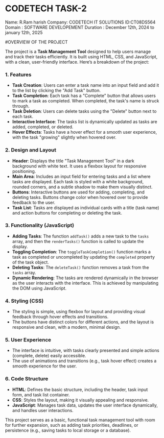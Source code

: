 # CODETECH TASK-2

Name: R.Ram harish
Company: CODETECH IT SOLUTIONS
ID:CT08DS564
Domain : SOFTWARE DEVELOPEMENT
Duration : December 12th, 2024 to january 12th, 2025

#OVERVIEW OF THE PROJECT

The project is a **Task Management Tool** designed to help users manage and track their tasks efficiently. It is built using HTML, CSS, and JavaScript, with a clean, user-friendly interface. Here’s a breakdown of the project:

### 1. **Features**
   - **Task Creation**: Users can enter a task name into an input field and add it to the list by clicking the "Add Task" button.
   - **Task Completion**: Each task has a "Complete" button that allows users to mark a task as completed. When completed, the task's name is struck through.
   - **Task Deletion**: Users can delete tasks using the "Delete" button next to each task.
   - **Interactive Interface**: The tasks list is dynamically updated as tasks are added, completed, or deleted.
   - **Hover Effects**: Tasks have a hover effect for a smooth user experience, with the task "growing" slightly when hovered over.
   
### 2. **Design and Layout**
   - **Header**: Displays the title "Task Management Tool" in a dark background with white text. It uses a flexbox layout for responsive positioning.
   - **Main Area**: Includes an input field for entering tasks and a list where tasks are displayed. Each task is styled with a white background, rounded corners, and a subtle shadow to make them visually distinct.
   - **Buttons**: Interactive buttons are used for adding, completing, and deleting tasks. Buttons change color when hovered over to provide feedback to the user.
   - **Task List**: Tasks are displayed as individual cards with a title (task name) and action buttons for completing or deleting the task.

### 3. **Functionality (JavaScript)**
   - **Adding Tasks**: The function `addTask()` adds a new task to the `tasks` array, and then the `renderTasks()` function is called to update the display.
   - **Toggling Completion**: The `toggleTaskCompletion()` function marks a task as completed or uncompleted by updating the `completed` property of the task object.
   - **Deleting Tasks**: The `deleteTask()` function removes a task from the `tasks` array.
   - **Dynamic Rendering**: The tasks are rendered dynamically in the browser as the user interacts with the interface. This is achieved by manipulating the DOM using JavaScript.

### 4. **Styling (CSS)**
   - The styling is simple, using flexbox for layout and providing visual feedback through hover effects and transitions. 
   - The buttons have distinct colors for different actions, and the layout is responsive and clean, with a modern, minimal design.

### 5. **User Experience**
   - The interface is intuitive, with tasks clearly presented and simple actions (complete, delete) easily accessible.
   - The use of animations and transitions (e.g., task hover effect) creates a smooth experience for the user.

### 6. **Code Structure**
   - **HTML**: Defines the basic structure, including the header, task input form, and task list container.
   - **CSS**: Styles the layout, making it visually appealing and responsive.
   - **JavaScript**: Manages task data, updates the user interface dynamically, and handles user interactions.

This project serves as a basic, functional task management tool with room for further expansion, such as adding task priorities, deadlines, or persistence (e.g., saving tasks to local storage or a database).
